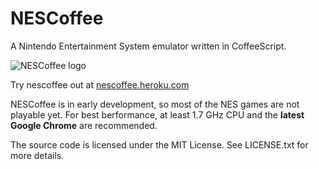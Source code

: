 # NESCoffee

A Nintendo Entertainment System emulator written in CoffeeScript.

![NESCoffee logo](https://raw.githubusercontent.com/jpikl/nescoffee/master/client/images/logo-md.png)

Try nescoffee out at [nescoffee.heroku.com](http://nescoffee.herokuapp.com)

NESCoffee is in early development, so most of the NES games are not playable yet.
For best berformance, at least 1.7 GHz CPU and the **latest Google Chrome**
are recommended.

The source code is licensed under the MIT License.
See LICENSE.txt for more details.
